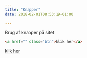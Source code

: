 ```yaml
---
title: "Knapper"
date: 2018-02-01T08:53:19+01:00

---
```



Brug af knapper på sitet


```html
<a href="" class="btn">klik her</a>
```

<a href="" class="btn">klik her</a>

